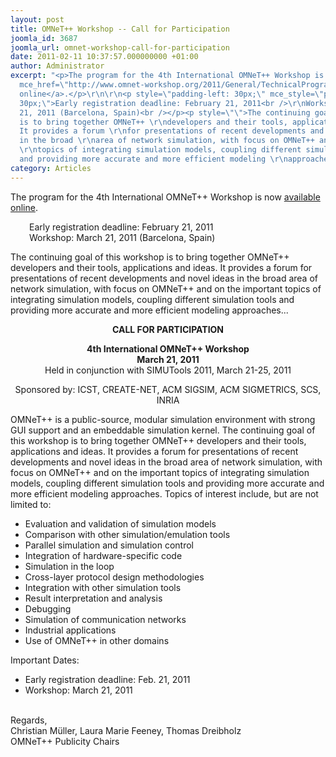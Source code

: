 ```yaml
---
layout: post
title: OMNeT++ Workshop -- Call for Participation
joomla_id: 3687
joomla_url: omnet-workshop-call-for-participation
date: 2011-02-11 10:37:57.000000000 +01:00
author: Administrator
excerpt: "<p>The program for the 4th International OMNeT++ Workshop is now <a target=\"_blank\"
  mce_href=\"http://www.omnet-workshop.org/2011/General/TechnicalProgram\" href=\"http://www.omnet-workshop.org/2011/General/TechnicalProgram\">available
  online</a>.</p>\r\n\r\n<p style=\"padding-left: 30px;\" mce_style=\"padding-left:
  30px;\">Early registration deadline: February 21, 2011<br />\r\nWorkshop: March
  21, 2011 (Barcelona, Spain)<br /></p><p style=\"\">The continuing goal of this workshop
  is to bring together OMNeT++ \r\ndevelopers and their tools, applications and ideas.
  It provides a forum \r\nfor presentations of recent developments and novel ideas
  in the broad \r\narea of network simulation, with focus on OMNeT++ and on the important
  \r\ntopics of integrating simulation models, coupling different simulation \r\ntools
  and providing more accurate and more efficient modeling \r\napproaches...</p>"
category: Articles
---
```

<p>The program for the 4th International OMNeT++ Workshop is now <a target="_blank" mce_href="http://www.omnet-workshop.org/2011/General/TechnicalProgram" href="http://www.omnet-workshop.org/2011/General/TechnicalProgram">available online</a>.</p>

<p style="padding-left: 30px;" mce_style="padding-left: 30px;">Early registration deadline: February 21, 2011<br />
Workshop: March 21, 2011 (Barcelona, Spain)<br /></p><p style="">The continuing goal of this workshop is to bring together OMNeT++ 
developers and their tools, applications and ideas. It provides a forum 
for presentations of recent developments and novel ideas in the broad 
area of network simulation, with focus on OMNeT++ and on the important 
topics of integrating simulation models, coupling different simulation 
tools and providing more accurate and more efficient modeling 
approaches...</p>

<div style="text-align: center;" mce_style="text-align: center;"><b>CALL FOR PARTICIPATION</b></div>

<p style="text-align: center;" mce_style="text-align: center;"><b>
      4th International OMNeT++ Workshop<br />March 21, 2011</b><br />Held in conjunction with SIMUTools 2011, March 21-25, 2011

</p><p style="text-align: center;" mce_style="text-align: center;">Sponsored by: ICST, CREATE-NET, ACM SIGSIM, ACM SIGMETRICS, SCS, INRIA</p>

<p>OMNeT++ is a public-source, modular simulation environment with strong
GUI support and an embeddable simulation kernel. The continuing goal of this workshop is to bring together OMNeT++ 
developers and their tools, applications and ideas. It provides a forum 
for presentations of recent developments and novel ideas in the broad 
area of network simulation, with focus on OMNeT++ and on the important 
topics of integrating simulation models, coupling different simulation 
tools and providing more accurate and more efficient modeling 
approaches. Topics of interest include, but are not limited to:</p>

<ul>
   <li>Evaluation and validation of simulation models
   </li><li>Comparison with other simulation/emulation tools
   </li><li>Parallel simulation and simulation control
   </li><li>Integration of hardware-specific code
   </li><li>Simulation in the loop
   </li><li>Cross-layer protocol design methodologies
   </li><li>Integration with other simulation tools
   </li><li>Result interpretation and analysis
   </li><li>Debugging
   </li><li>Simulation of communication networks
   </li><li>Industrial applications
   </li><li>Use of OMNeT++ in other domains
</li></ul>

<p>Important Dates:</p>

<ul>
   <li>Early registration deadline: Feb. 21, 2011
   </li><li>Workshop: March 21, 2011
</li></ul>

<br />Regards,<br />
Christian Müller, Laura Marie Feeney, Thomas Dreibholz<br />
OMNeT++ Publicity Chairs<br />
